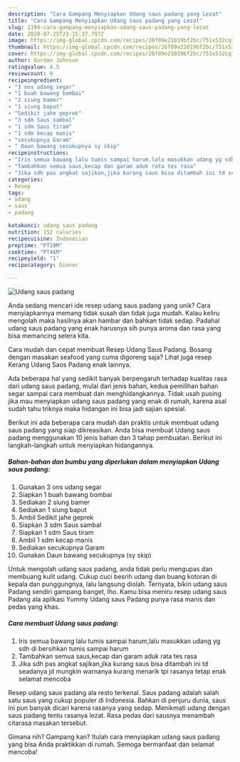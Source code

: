 ```yaml
---
description: "Cara Gampang Menyiapkan Udang saus padang yang Lezat"
title: "Cara Gampang Menyiapkan Udang saus padang yang Lezat"
slug: 1194-cara-gampang-menyiapkan-udang-saus-padang-yang-lezat
date: 2020-07-25T23:15:37.797Z
image: https://img-global.cpcdn.com/recipes/26f09e21019bf2bc/751x532cq70/udang-saus-padang-foto-resep-utama.jpg
thumbnail: https://img-global.cpcdn.com/recipes/26f09e21019bf2bc/751x532cq70/udang-saus-padang-foto-resep-utama.jpg
cover: https://img-global.cpcdn.com/recipes/26f09e21019bf2bc/751x532cq70/udang-saus-padang-foto-resep-utama.jpg
author: Gordon Johnson
ratingvalue: 4.5
reviewcount: 9
recipeingredient:
- "3 ons udang segar"
- "1 buah bawang bombai"
- "2 siung bamer"
- "1 siung baput"
- "Sedikit jahe geprek"
- "3 sdm Saus sambal"
- "1 sdm Saus tiram"
- "1 sdm kecap manis"
- "secukupnya Garam"
- " Daun bawang secukupnya sy skip"
recipeinstructions:
- "Iris semua bawang lalu tumis sampai harum,lalu masukkan udang yg sdh di bersihkan tumis sampai harum"
- "Tambahkan semua saus,kecap dan garam aduk rata tes rasa"
- "Jika sdh pas angkat sajikan,jika kurang saus bisa ditambah ini td seadanya jd mungkin warnanya kurang menarik tpi rasanya tetap enak selamat mencoba"
categories:
- Resep
tags:
- udang
- saus
- padang

katakunci: udang saus padang 
nutrition: 152 calories
recipecuisine: Indonesian
preptime: "PT19M"
cooktime: "PT46M"
recipeyield: "1"
recipecategory: Dinner

---
```



![Udang saus padang](https://img-global.cpcdn.com/recipes/26f09e21019bf2bc/751x532cq70/udang-saus-padang-foto-resep-utama.jpg)

Anda sedang mencari ide resep udang saus padang yang unik? Cara menyiapkannya memang tidak susah dan tidak juga mudah. Kalau keliru mengolah maka hasilnya akan hambar dan bahkan tidak sedap. Padahal udang saus padang yang enak harusnya sih punya aroma dan rasa yang bisa memancing selera kita.

Cara mudah dan cepat membuat Resep Udang Saus Padang. Bosang dengan masakan seafood yang cuma digoreng saja? Lihat juga resep Kerang Udang Saos Padang enak lainnya.

Ada beberapa hal yang sedikit banyak berpengaruh terhadap kualitas rasa dari udang saus padang, mulai dari jenis bahan, kedua pemilihan bahan segar sampai cara membuat dan menghidangkannya. Tidak usah pusing jika mau menyiapkan udang saus padang yang enak di rumah, karena asal sudah tahu triknya maka hidangan ini bisa jadi sajian spesial.


Berikut ini ada beberapa cara mudah dan praktis untuk membuat udang saus padang yang siap dikreasikan. Anda bisa membuat Udang saus padang menggunakan 10 jenis bahan dan 3 tahap pembuatan. Berikut ini langkah-langkah untuk menyiapkan hidangannya.

<!--inarticleads1-->

##### Bahan-bahan dan bumbu yang diperlukan dalam menyiapkan Udang saus padang:

1. Gunakan 3 ons udang segar
1. Siapkan 1 buah bawang bombai
1. Sediakan 2 siung bamer
1. Sediakan 1 siung baput
1. Ambil Sedikit jahe geprek
1. Siapkan 3 sdm Saus sambal
1. Siapkan 1 sdm Saus tiram
1. Ambil 1 sdm kecap manis
1. Sediakan secukupnya Garam
1. Gunakan  Daun bawang secukupnya (sy skip)


Untuk mengolah udang saus padang, anda tidak perlu mengupas dan membuang kulit udang. Cukup cuci besrih udang dan buang kotoran di kepala dan punggungnya, lalu langsung diolah. Ternyata, bikin udang saus Padang sendiri gampang banget, lho. Kamu bisa meniru resep udang saus Padang ala aplikasi Yummy Udang saus Padang punya rasa manis dan pedas yang khas. 

<!--inarticleads2-->

##### Cara membuat Udang saus padang:

1. Iris semua bawang lalu tumis sampai harum,lalu masukkan udang yg sdh di bersihkan tumis sampai harum
1. Tambahkan semua saus,kecap dan garam aduk rata tes rasa
1. Jika sdh pas angkat sajikan,jika kurang saus bisa ditambah ini td seadanya jd mungkin warnanya kurang menarik tpi rasanya tetap enak selamat mencoba


Resep udang saus padang ala resto terkenal. Saus padang adalah salah satu saus yang cukup populer di Indonesia. Bahkan di penjuru dunia, saus ini pun banyak dicari karena rasanya yang sedap. Menikmati udang dengan saus padang tentu rasanya lezat. Rasa pedas dari sausnya menambah citarasa masakan tersebut. 

Gimana nih? Gampang kan? Itulah cara menyiapkan udang saus padang yang bisa Anda praktikkan di rumah. Semoga bermanfaat dan selamat mencoba!
